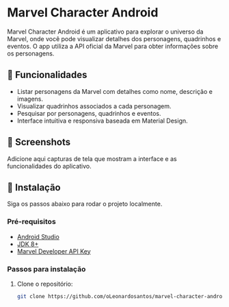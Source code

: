 # Marvel Character Android

Marvel Character Android é um aplicativo para explorar o universo da Marvel, onde você pode visualizar detalhes dos personagens, quadrinhos e eventos. O app utiliza a API oficial da Marvel para obter informações sobre os personagens.

## 📖 Funcionalidades

- Listar personagens da Marvel com detalhes como nome, descrição e imagens.
- Visualizar quadrinhos associados a cada personagem.
- Pesquisar por personagens, quadrinhos e eventos.
- Interface intuitiva e responsiva baseada em Material Design.

## 🎨 Screenshots

Adicione aqui capturas de tela que mostram a interface e as funcionalidades do aplicativo.

## 🚀 Instalação

Siga os passos abaixo para rodar o projeto localmente.

### Pré-requisitos

- [Android Studio](https://developer.android.com/studio)
- [JDK 8+](https://www.oracle.com/java/technologies/javase-jdk11-downloads.html)
- [Marvel Developer API Key](https://developer.marvel.com/)

### Passos para instalação

1. Clone o repositório:

   ```bash
   git clone https://github.com/oLeonardosantos/marvel-character-android.git
